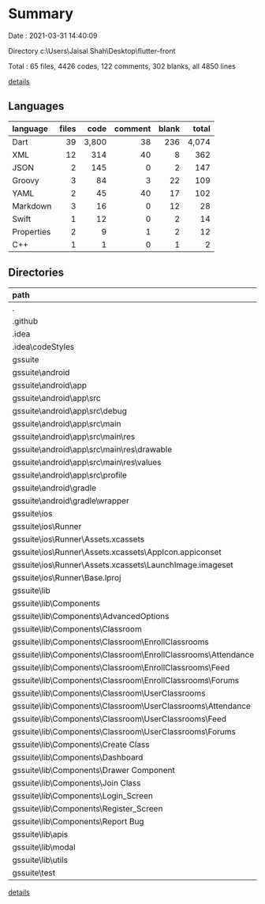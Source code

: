 # Summary

Date : 2021-03-31 14:40:09

Directory c:\Users\Jaisal Shah\Desktop\flutter-front

Total : 65 files,  4426 codes, 122 comments, 302 blanks, all 4850 lines

[details](details.md)

## Languages
| language | files | code | comment | blank | total |
| :--- | ---: | ---: | ---: | ---: | ---: |
| Dart | 39 | 3,800 | 38 | 236 | 4,074 |
| XML | 12 | 314 | 40 | 8 | 362 |
| JSON | 2 | 145 | 0 | 2 | 147 |
| Groovy | 3 | 84 | 3 | 22 | 109 |
| YAML | 2 | 45 | 40 | 17 | 102 |
| Markdown | 3 | 16 | 0 | 12 | 28 |
| Swift | 1 | 12 | 0 | 2 | 14 |
| Properties | 2 | 9 | 1 | 2 | 12 |
| C++ | 1 | 1 | 0 | 1 | 2 |

## Directories
| path | files | code | comment | blank | total |
| :--- | ---: | ---: | ---: | ---: | ---: |
| . | 65 | 4,426 | 122 | 302 | 4,850 |
| .github | 1 | 6 | 4 | 3 | 13 |
| .idea | 5 | 201 | 0 | 0 | 201 |
| .idea\codeStyles | 1 | 116 | 0 | 0 | 116 |
| gssuite | 58 | 4,216 | 118 | 296 | 4,630 |
| gssuite\android | 10 | 145 | 42 | 30 | 217 |
| gssuite\android\app | 6 | 101 | 41 | 18 | 160 |
| gssuite\android\app\src | 5 | 52 | 38 | 6 | 96 |
| gssuite\android\app\src\debug | 1 | 4 | 3 | 1 | 8 |
| gssuite\android\app\src\main | 3 | 44 | 32 | 4 | 80 |
| gssuite\android\app\src\main\res | 2 | 13 | 16 | 3 | 32 |
| gssuite\android\app\src\main\res\drawable | 1 | 4 | 7 | 2 | 13 |
| gssuite\android\app\src\main\res\values | 1 | 9 | 9 | 1 | 19 |
| gssuite\android\app\src\profile | 1 | 4 | 3 | 1 | 8 |
| gssuite\android\gradle | 1 | 5 | 1 | 1 | 7 |
| gssuite\android\gradle\wrapper | 1 | 5 | 1 | 1 | 7 |
| gssuite\ios | 7 | 222 | 2 | 9 | 233 |
| gssuite\ios\Runner | 7 | 222 | 2 | 9 | 233 |
| gssuite\ios\Runner\Assets.xcassets | 3 | 148 | 0 | 4 | 152 |
| gssuite\ios\Runner\Assets.xcassets\AppIcon.appiconset | 1 | 122 | 0 | 1 | 123 |
| gssuite\ios\Runner\Assets.xcassets\LaunchImage.imageset | 2 | 26 | 0 | 3 | 29 |
| gssuite\ios\Runner\Base.lproj | 2 | 61 | 2 | 2 | 65 |
| gssuite\lib | 38 | 3,786 | 28 | 229 | 4,043 |
| gssuite\lib\Components | 27 | 3,455 | 22 | 170 | 3,647 |
| gssuite\lib\Components\AdvancedOptions | 1 | 118 | 0 | 2 | 120 |
| gssuite\lib\Components\Classroom | 11 | 1,344 | 3 | 66 | 1,413 |
| gssuite\lib\Components\Classroom\EnrollClassrooms | 5 | 560 | 1 | 28 | 589 |
| gssuite\lib\Components\Classroom\EnrollClassrooms\Attendance | 2 | 357 | 1 | 16 | 374 |
| gssuite\lib\Components\Classroom\EnrollClassrooms\Feed | 1 | 13 | 0 | 2 | 15 |
| gssuite\lib\Components\Classroom\EnrollClassrooms\Forums | 1 | 13 | 0 | 2 | 15 |
| gssuite\lib\Components\Classroom\UserClassrooms | 6 | 784 | 2 | 38 | 824 |
| gssuite\lib\Components\Classroom\UserClassrooms\Attendance | 3 | 373 | 1 | 22 | 396 |
| gssuite\lib\Components\Classroom\UserClassrooms\Feed | 1 | 13 | 0 | 2 | 15 |
| gssuite\lib\Components\Classroom\UserClassrooms\Forums | 1 | 217 | 1 | 6 | 224 |
| gssuite\lib\Components\Create Class | 3 | 317 | 6 | 21 | 344 |
| gssuite\lib\Components\Dashboard | 3 | 520 | 3 | 18 | 541 |
| gssuite\lib\Components\Drawer Component | 1 | 77 | 0 | 4 | 81 |
| gssuite\lib\Components\Join Class | 2 | 214 | 5 | 16 | 235 |
| gssuite\lib\Components\Login_Screen | 3 | 430 | 5 | 26 | 461 |
| gssuite\lib\Components\Register_Screen | 2 | 425 | 0 | 15 | 440 |
| gssuite\lib\Components\Report Bug | 1 | 10 | 0 | 2 | 12 |
| gssuite\lib\apis | 1 | 25 | 0 | 18 | 43 |
| gssuite\lib\modal | 4 | 141 | 0 | 28 | 169 |
| gssuite\lib\utils | 5 | 93 | 0 | 7 | 100 |
| gssuite\test | 1 | 14 | 10 | 7 | 31 |

[details](details.md)